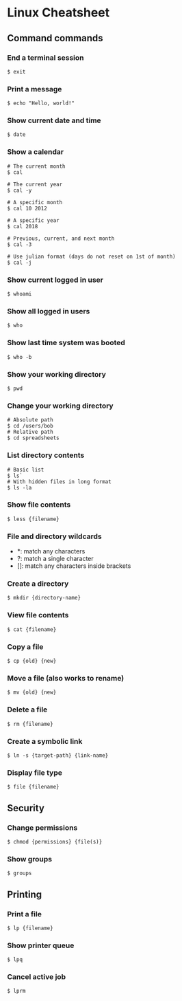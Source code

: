 # Linux Cheatsheet

## Command commands

### End a terminal session
`$ exit`

### Print a message
`$ echo "Hello, world!"`

### Show current date and time
`$ date`

### Show a calendar
~~~
# The current month
$ cal

# The current year
$ cal -y

# A specific month
$ cal 10 2012

# A specific year
$ cal 2018

# Previous, current, and next month
$ cal -3

# Use julian format (days do not reset on 1st of month)
$ cal -j
~~~

### Show current logged in user
`$ whoami`

### Show all logged in users
`$ who`

### Show last time system was booted
`$ who -b`

### Show your working directory
`$ pwd`

### Change your working directory
~~~
# Absolute path
$ cd /users/bob
# Relative path
$ cd spreadsheets
~~~

### List directory contents
~~~
# Basic list
$ ls`
# With hidden files in long format
$ ls -la
~~~

### Show file contents
`$ less {filename}`

### File and directory wildcards
- *: match any characters
- ?: match a single character
- []: match any characters inside brackets

### Create a directory
`$ mkdir {directory-name}`

### View file contents
`$ cat {filename}`

### Copy a file
`$ cp {old} {new}`

### Move a file (also works to rename)
`$ mv {old} {new}`

### Delete a file
`$ rm {filename}`

### Create a symbolic link
`$ ln -s {target-path} {link-name}`

### Display file type
`$ file {filename}`

## Security

### Change permissions
`$ chmod {permissions} {file(s)}`

### Show groups
`$ groups`

## Printing

### Print a file
`$ lp {filename}`

### Show printer queue
`$ lpq`

### Cancel active job
`$ lprm`
